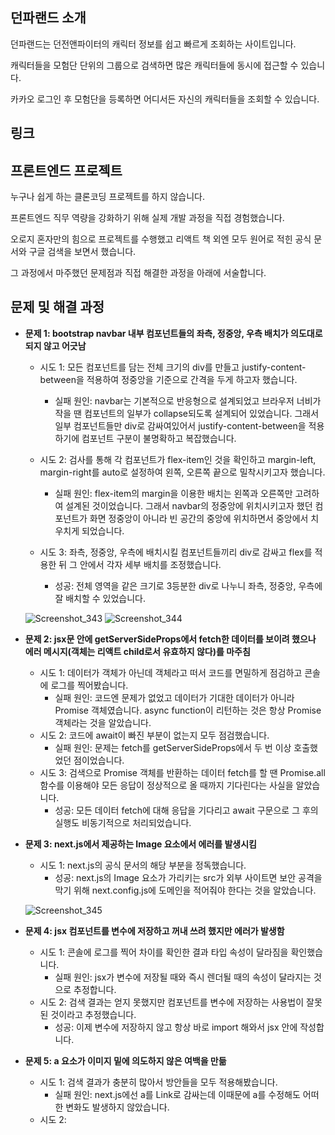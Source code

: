 ## 던파랜드 소개

던파랜드는 던전앤파이터의 캐릭터 정보를 쉽고 빠르게 조회하는 사이트입니다.

캐릭터들을 모험단 단위의 그룹으로 검색하면 많은 캐릭터들에 동시에 접근할 수 있습니다.

카카오 로그인 후 모험단을 등록하면 어디서든 자신의 캐릭터들을 조회할 수 있습니다.

## 링크



## 프론트엔드 프로젝트

누구나 쉽게 하는 클론코딩 프로젝트를 하지 않습니다.

프론트엔드 직무 역량을 강화하기 위해 실제 개발 과정을 직접 경험했습니다.

오로지 혼자만의 힘으로 프로젝트를 수행했고 리액트 책 외엔 모두 원어로 적힌 공식 문서와 구글 검색을 보면서 했습니다.

그 과정에서 마주했던 문제점과 직접 해결한 과정을 아래에 서술합니다.

## 문제 및 해결 과정

- **문제 1: bootstrap navbar 내부 컴포넌트들의 좌측, 정중앙, 우측 배치가 의도대로 되지 않고 어긋남**

  - 시도 1: 모든 컴포넌트를 담는 전체 크기의 div를 만들고 justify-content-between을 적용하여 정중앙을 기준으로 간격을 두게 하고자 했습니다.
    - 실패 원인: navbar는 기본적으로 반응형으로 설계되었고 브라우저 너비가 작을 땐 컴포넌트의 일부가 collapse되도록 설계되어 있었습니다. 그래서 일부 컴포넌트들만 div로 감싸여있어서 justify-content-between을 적용하기에 컴포넌트 구분이 불명확하고 복잡했습니다.
   
  - 시도 2: 검사를 통해 각 컴포넌트가 flex-item인 것을 확인하고 margin-left, margin-right를 auto로 설정하여 왼쪽, 오른쪽 끝으로 밀착시키고자 했습니다.
    - 실패 원인: flex-item의 margin을 이용한 배치는 왼쪽과 오른쪽만 고려하여 설계된 것이었습니다. 그래서 navbar의 정중앙에 위치시키고자 했던 컴포넌트가 화면 정중앙이 아니라 빈 공간의 중앙에 위치하면서 중앙에서 치우치게 되었습니다.
    
  - 시도 3: 좌측, 정중앙, 우측에 배치시킬 컴포넌트들끼리 div로 감싸고 flex를 적용한 뒤 그 안에서 각자 세부 배치를 조정했습니다.
    - 성공: 전체 영역을 같은 크기로 3등분한 div로 나누니 좌측, 정중앙, 우측에 잘 배치할 수 있었습니다.
    
  ![Screenshot_343](https://user-images.githubusercontent.com/59219773/137828142-a966997e-f253-4539-a497-61f327ef6476.png)
  ![Screenshot_344](https://user-images.githubusercontent.com/59219773/137828270-abb7063c-5184-4282-987e-d02c34458993.png)

- **문제 2: jsx문 안에 getServerSideProps에서 fetch한 데이터를 보이려 했으나 에러 메시지(객체는 리액트 child로서 유효하지 않다)를 마주침**

  - 시도 1: 데이터가 객체가 아닌데 객체라고 떠서 코드를 면밀하게 점검하고 콘솔에 로그를 찍어봤습니다.
    - 실패 원인: 코드엔 문제가 없었고 데이터가 기대한 데이터가 아니라 Promise 객체였습니다. async function이 리턴하는 것은 항상 Promise 객체라는 것을 알았습니다.
  - 시도 2: 코드에 await이 빠진 부분이 없는지 모두 점검했습니다.
    - 실패 원인: 문제는 fetch를 getServerSideProps에서 두 번 이상 호출했었던 점이었습니다.
  - 시도 3: 검색으로 Promise 객체를 반환하는 데이터 fetch를 할 땐 Promise.all 함수를 이용해야 모든 응답이 정상적으로 올 때까지 기다린다는 사실을 알았습니다.
    - 성공: 모든 데이터 fetch에 대해 응답을 기다리고 await 구문으로 그 후의 실행도 비동기적으로 처리되었습니다.

- **문제 3: next.js에서 제공하는 Image 요소에서 에러를 발생시킴**

  - 시도 1: next.js의 공식 문서의 해당 부분을 정독했습니다.
    - 성공: next.js의 Image 요소가 가리키는 src가 외부 사이트면 보안 공격을 막기 위해 next.config.js에 도메인을 적어줘야 한다는 것을 알았습니다.
    
  ![Screenshot_345](https://user-images.githubusercontent.com/59219773/137830116-ebb32908-f109-4398-aea0-398f66993296.png)

- **문제 4: jsx 컴포넌트를 변수에 저장하고 꺼내 쓰려 했지만 에러가 발생함**

  - 시도 1: 콘솔에 로그를 찍어 차이를 확인한 결과 타입 속성이 달라짐을 확인했습니다.
    - 실패 원인: jsx가 변수에 저장될 때와 즉시 렌더될 때의 속성이 달라지는 것으로 추정합니다.
  - 시도 2: 검색 결과는 얻지 못했지만 컴포넌트를 변수에 저장하는 사용법이 잘못된 것이라고 추정했습니다.
    - 성공: 이제 변수에 저장하지 않고 항상 바로 import 해와서 jsx 안에 작성합니다.

- **문제 5: a 요소가 이미지 밑에 의도하지 않은 여백을 만듦**

  - 시도 1: 검색 결과가 충분히 많아서 방안들을 모두 적용해봤습니다.
    - 실패 원인: next.js에선 a를 Link로 감싸는데 이때문에 a를 수정해도 어떠한 변화도 발생하지 않았습니다.
  - 시도 2: 

